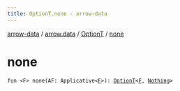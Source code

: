 ```yaml
---
title: OptionT.none - arrow-data
---
```


[arrow-data](../../index.html) / [arrow.data](../index.html) / [OptionT](index.html) / [none](./none.html)

# none

`fun <F> none(AF: Applicative<`[`F`](none.html#F)`>): `[`OptionT`](index.html)`<`[`F`](none.html#F)`, `[`Nothing`](https://kotlinlang.org/api/latest/jvm/stdlib/kotlin/-nothing/index.html)`>`
